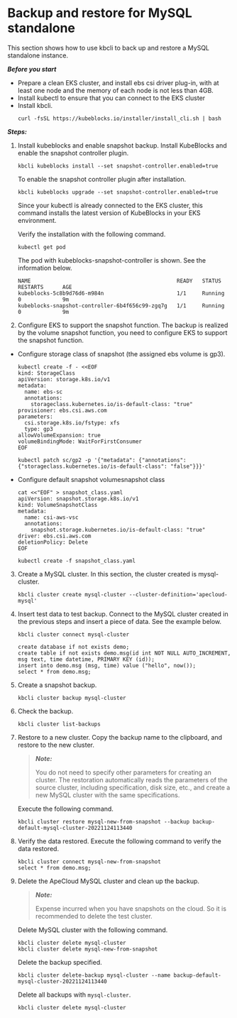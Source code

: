 # Backup and restore for MySQL standalone 
This section shows how to use kbcli to back up and restore a MySQL standalone instance.

***Before you start***

- Prepare a clean EKS cluster, and install ebs csi driver plug-in, with at least one node and the memory of each node is not less than 4GB.
- Install kubectl to ensure that you can connect to the EKS cluster 
- Install kbcli.
   ```
   curl -fsSL https://kubeblocks.io/installer/install_cli.sh | bash
   ```

***Steps:***

1. Install kubeblocks and enable snapshot backup.
Install KubeBlocks and enable the snapshot controller plugin.
   ```
   kbcli kubeblocks install --set snapshot-controller.enabled=true
   ```
   To enable the snapshot controller plugin after installation.
   ```
   kbcli kubeblocks upgrade --set snapshot-controller.enabled=true
   ```
   Since your kubectl is already connected to the EKS cluster, this command installs the latest version of KubeBlocks in your EKS environment.

   Verify the installation with the following command.
   ```
   kubectl get pod
   ```

   The pod with kubeblocks-snapshot-controller is shown. See the information below.
   ```
   NAME                                              READY   STATUS             RESTARTS      AGE
   kubeblocks-5c8b9d76d6-m984n                       1/1     Running            0             9m
   kubeblocks-snapshot-controller-6b4f656c99-zgq7g   1/1     Running            0             9m
   ```
2. Configure EKS to support the snapshot function.
The backup is realized by the volume snapshot function, you need to configure EKS to support the snapshot function.
- Configure storage class of snapshot (the assigned ebs volume is gp3).
  ```
  kubectl create -f - <<EOF
  kind: StorageClass
  apiVersion: storage.k8s.io/v1
  metadata:
    name: ebs-sc
    annotations:
      storageclass.kubernetes.io/is-default-class: "true"
  provisioner: ebs.csi.aws.com
  parameters:
    csi.storage.k8s.io/fstype: xfs
    type: gp3
  allowVolumeExpansion: true
  volumeBindingMode: WaitForFirstConsumer
  EOF
  
  kubectl patch sc/gp2 -p '{"metadata": {"annotations": {"storageclass.kubernetes.io/is-default-class": "false"}}}'
  ```
- Configure default snapshot volumesnapshot class
  ```
  cat <<"EOF" > snapshot_class.yaml
  apiVersion: snapshot.storage.k8s.io/v1
  kind: VolumeSnapshotClass
  metadata:
    name: csi-aws-vsc
    annotations:
      snapshot.storage.kubernetes.io/is-default-class: "true"
  driver: ebs.csi.aws.com
  deletionPolicy: Delete
  EOF
  
  kubectl create -f snapshot_class.yaml
  ```
3. Create a MySQL cluster. 
   In this section, the cluster created is mysql-cluster.
   ```
   kbcli cluster create mysql-cluster --cluster-definition='apecloud-mysql'
   ```
4. Insert test data to test backup.
   Connect to the MySQL cluster created in the previous steps and insert a piece of data. See the example below.
   ```
   kbcli cluster connect mysql-cluster
   
   create database if not exists demo;
   create table if not exists demo.msg(id int NOT NULL AUTO_INCREMENT, msg text, time datetime, PRIMARY KEY (id));
   insert into demo.msg (msg, time) value ("hello", now());
   select * from demo.msg;
   ```
  
5. Create a snapshot backup.
    ```
   kbcli cluster backup mysql-cluster
    ```
6. Check the backup.
   ```
   kbcli cluster list-backups
   ```
7. Restore to a new cluster.
   Copy the backup name to the clipboard, and restore to the new cluster. 
   > ***Note:*** 
   > 
   > You do not need to specify other parameters for creating an cluster. The restoration automatically reads the parameters of the source cluster, including specification, disk size, etc., and create a new MySQL cluster with the same specifications. 

   Execute the following command.
   ```
   kbcli cluster restore mysql-new-from-snapshot --backup backup-default-mysql-cluster-20221124113440
   ```
8. Verify the data restored.
   Execute the following command to verify the data restored.
   ```
   kbcli cluster connect mysql-new-from-snapshot
   select * from demo.msg;
   ```
9. Delete the ApeCloud MySQL cluster and clean up the backup.
   > ***Note:***
   > 
   > Expense incurred when you have snapshots on the cloud. So it is recommended to delete the test cluster.
  
   Delete MySQL cluster with the following command.
   ```
   kbcli cluster delete mysql-cluster
   kbcli cluster delete mysql-new-from-snapshot
   ```
   Delete the backup specified.

   ```
   kbcli cluster delete-backup mysql-cluster --name backup-default-mysql-cluster-20221124113440 
   ```
   Delete all backups with `mysql-cluster`.
   ```
   kbcli cluster delete mysql-cluster
   ```






